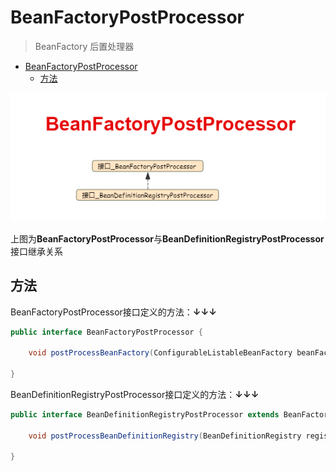# BeanFactoryPostProcessor

> BeanFactory 后置处理器

<!-- TOC -->

- [BeanFactoryPostProcessor](#beanfactorypostprocessor)
  - [方法](#%E6%96%B9%E6%B3%95)

<!-- /TOC -->


![ae](../img/BeanFactoryPostProcessor.png)

上图为**BeanFactoryPostProcessor**与**BeanDefinitionRegistryPostProcessor**接口继承关系

## 方法

BeanFactoryPostProcessor接口定义的方法：**↓↓↓**

```java 
public interface BeanFactoryPostProcessor {

	void postProcessBeanFactory(ConfigurableListableBeanFactory beanFactory) throws BeansException;

}
```

BeanDefinitionRegistryPostProcessor接口定义的方法：**↓↓↓**

``` java
public interface BeanDefinitionRegistryPostProcessor extends BeanFactoryPostProcessor {
    
	void postProcessBeanDefinitionRegistry(BeanDefinitionRegistry registry) throws BeansException;

}
```





